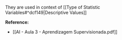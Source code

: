 They are used in context of  [[Type of Statistic Variables#^dcf149|Descriptive Values]]


**Reference:**

- [[AI - Aula 3 - Aprendizagem Supervisionada.pdf]]
